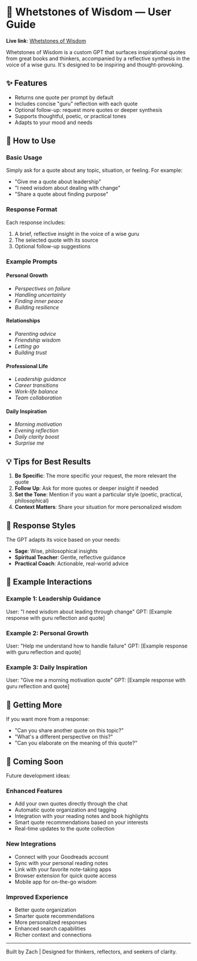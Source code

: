 # 📖 Whetstones of Wisdom — User Guide

**Live link**: [Whetstones of Wisdom](https://chatgpt.com/g/g-684f14859ac081918b2fea65cdbcf98d-whetstones-of-wisdom)

Whetstones of Wisdom is a custom GPT that surfaces inspirational quotes from great books and thinkers, accompanied by a reflective synthesis in the voice of a wise guru. It's designed to be inspiring and thought-provoking.

## ✨ Features

- Returns one quote per prompt by default
- Includes concise "guru" reflection with each quote
- Optional follow-up: request more quotes or deeper synthesis
- Supports thoughtful, poetic, or practical tones
- Adapts to your mood and needs

## 🎯 How to Use

### Basic Usage
Simply ask for a quote about any topic, situation, or feeling. For example:
- "Give me a quote about leadership"
- "I need wisdom about dealing with change"
- "Share a quote about finding purpose"

### Response Format
Each response includes:
1. A brief, reflective insight in the voice of a wise guru
2. The selected quote with its source
3. Optional follow-up suggestions

### Example Prompts

#### Personal Growth
- *Perspectives on failure*
- *Handling uncertainty*
- *Finding inner peace*
- *Building resilience*

#### Relationships
- *Parenting advice*
- *Friendship wisdom*
- *Letting go*
- *Building trust*

#### Professional Life
- *Leadership guidance*
- *Career transitions*
- *Work-life balance*
- *Team collaboration*

#### Daily Inspiration
- *Morning motivation*
- *Evening reflection*
- *Daily clarity boost*
- *Surprise me*

## 💡 Tips for Best Results

1. **Be Specific**: The more specific your request, the more relevant the quote
2. **Follow Up**: Ask for more quotes or deeper insight if needed
3. **Set the Tone**: Mention if you want a particular style (poetic, practical, philosophical)
4. **Context Matters**: Share your situation for more personalized wisdom

## 🎨 Response Styles

The GPT adapts its voice based on your needs:
- **Sage**: Wise, philosophical insights
- **Spiritual Teacher**: Gentle, reflective guidance
- **Practical Coach**: Actionable, real-world advice

## 📝 Example Interactions

### Example 1: Leadership Guidance
User: "I need wisdom about leading through change"
GPT: [Example response with guru reflection and quote]

### Example 2: Personal Growth
User: "Help me understand how to handle failure"
GPT: [Example response with guru reflection and quote]

### Example 3: Daily Inspiration
User: "Give me a morning motivation quote"
GPT: [Example response with guru reflection and quote]

## 🔄 Getting More

If you want more from a response:
- "Can you share another quote on this topic?"
- "What's a different perspective on this?"
- "Can you elaborate on the meaning of this quote?"

## 🚀 Coming Soon

Future development ideas:

### Enhanced Features
- Add your own quotes directly through the chat
- Automatic quote organization and tagging
- Integration with your reading notes and book highlights
- Smart quote recommendations based on your interests
- Real-time updates to the quote collection

### New Integrations
- Connect with your Goodreads account
- Sync with your personal reading notes
- Link with your favorite note-taking apps
- Browser extension for quick quote access
- Mobile app for on-the-go wisdom

### Improved Experience
- Better quote organization
- Smarter quote recommendations
- More personalized responses
- Enhanced search capabilities
- Richer context and connections

---

Built by Zach | Designed for thinkers, reflectors, and seekers of clarity.